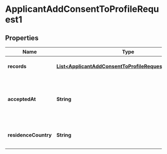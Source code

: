 

# ApplicantAddConsentToProfileRequest1


## Properties

| Name | Type | Description | Notes |
|------------ | ------------- | ------------- | -------------|
|**records** | [**List&lt;ApplicantAddConsentToProfileRequestRecordsInner&gt;**](ApplicantAddConsentToProfileRequestRecordsInner.md) | An array of applicant consents. |  |
|**acceptedAt** | **String** | Date and time a consent was accepted by the applicant. |  [optional] |
|**residenceCountry** | **String** | An applicant country of residence. |  [optional] |



